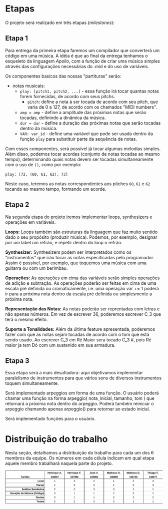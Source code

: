 # Etapas
O projeto será realizado em três etapas (*milestones*):

## Etapa 1
Para entrega da primeira etapa faremos um compilador que converterá um código em uma música. A idéia é que ao final da entrega tenhamos o esqueleto da linguagem *Apollo*, com a função de criar uma música simples através das configurações necessárias do .mid e do uso de variáveis. 

Os componentes basicos das nossas "partituras" serão:

  - notas musicais:
    - `play: [pitch1, pitch2, ...]` - essa função irá tocar quantas notas forem fornecidas, de acordo com seus pitchs.
      - `pitch`: define a nota à ser tocada de acordo com seu pitch, que varia de 0 a 127, de acordo com os chamados "MIDI numbers".
    - `amp = amp` - define a amplitude das próximas notas que serão tocadas, definindo a dinâmica da música.
    - `dur = dur` - define a duração das próximas notas que serão tocadas dentro da música.
    - `VAR: var_id` - define uma variável que pode ser usada dentro da função `play` para substituir parte da sequência de notas.

Com esses componentes, será possível já tocar algumas melodias simples. Além disso, podemos tocar acordes (conjunto de notas tocadas ao mesmo tempo), determinando quais notas devem ser tocadas simultaneamente com o uso de `()`, como por exemplo:
```
play: [72, (60, 61, 62), 73]
```
Neste caso, teremos as notas correspondentes aos pitches `60`, `61` e `62` tocando ao mesmo tempo, formando um acorde.

## Etapa 2
Na segunda etapa do projeto iremos implementar loops, synthesizers e operações em variáveis.

__Loops:__
Loops também são estruturas da linguagem que faz muito sentido dado o seu propósito (produzir música). Podemos, por exemplo, designar por um label um refrão, e repetir
dentro do loop o refrão.

__Synthesizer:__
Synthesizers podem ser interpretados como os "instrumentos" que irão tocar as notas especificadas pelo programador. Assim é possível, por exemplo, que toquemos
uma música com uma guitarra ou com um berimbau.

__Operações:__
As operações em cima das variáveis serão simples operações de adição e subtração. As operações poderão ser feitas em cima de uma escala pré definida ou cromaticamente,
i.e. uma operação var += 1 poderá ir para a próxima nota dentro da escala pré definida ou simplesmente a próxima nota.

__Representação das Notas:__
As notas poderão ser reprentadas com letras e não apenas números. Em vez de escrever 36, poderemos escrever C_3 que terá o mesmo efeito.

__Suporte a Tonalidades:__
Além da última feature apresentada, poderemos fazer com que as notas sejam tocadas de acordo com o tom que está sendo usado. Ao escrever C_3 em Ré Maior sera tocado C_3 #, pois Ré maior ja tem Dó com um sustenido em sua armadura.

## Etapa 3
Essa etapa será a mais desafiadora: aqui objetivamos implementar paralelismo de instrumentos para que vários sons de diversos instrumentos toquem simultaneamente.

Será implementado arpeggios em forma de uma função. O usuário poderá chamar uma função na forma arpeggio( nota_inicial, tamanho, tom ) que retornará a próxima nota dentro do arpeggio.
Poderá também reiniciar o arpeggio chamando apenas arpeggio() para retornar ao estado inicial.

Será implementado funções para o usuário.


# Distribuição do trabalho
Nesta seção, detalhamos a distribuição do trabalho para cada um dos 6 membros da equipe. Os números em cada célula indicam em qual etapa aquele membro trabalhará naquela parte do projeto.

![Divisão de Trabalho](img/division.png)
